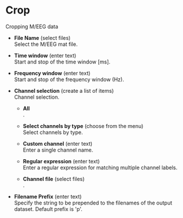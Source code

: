 # Crop  
Cropping M/EEG data  

* **File Name** (select files)  
Select the M/EEG mat file.  

* **Time window** (enter text)  
Start and stop of the time window [ms].  

* **Frequency window** (enter text)  
Start and stop of the frequency window (Hz).  

* **Channel selection** (create a list of items)  
Channel selection.  

    * **All**   
    .  

    * **Select channels by type** (choose from the menu)  
    Select channels by type.  

    * **Custom channel** (enter text)  
    Enter a single channel name.  

    * **Regular expression** (enter text)  
    Enter a regular expression for matching multiple channel labels.  

    * **Channel file** (select files)  
    .  

* **Filename Prefix** (enter text)  
Specify the string to be prepended to the filenames of the output dataset. Default prefix is 'p'.  
